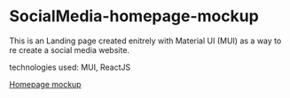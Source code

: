 # SocialMedia-homepage-mockup

This is an Landing page created enitrely with Material UI (MUI) as a way to re create a social media website.

technologies used: MUI, ReactJS

[Homepage mockup](https://classy-creponne-2c353e.netlify.app/)
